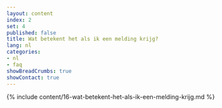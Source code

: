 ```yaml
---
layout: content
index: 2
set: 4
published: false
title: Wat betekent het als ik een melding krijg? 
lang: nl
categories:
- nl
- faq
showBreadCrumbs: true
showContact: true
---
```

{% include content/16-wat-betekent-het-als-ik-een-melding-krijg.md %}
